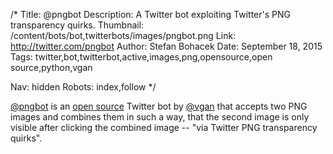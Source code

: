 /*
Title: @pngbot
Description: A Twitter bot exploiting Twitter's PNG transparency quirks.
Thumbnail: /content/bots/bot,twitterbots/images/pngbot.png
Link: http://twitter.com/pngbot
Author: Stefan Bohacek
Date: September 18, 2015
Tags: twitter,bot,twitterbot,active,images,png,opensource,open source,python,vgan

Nav: hidden
Robots: index,follow
*/

[@pngbot](https://twitter.com/pngbot) is an [open source](https://github.com/vgan/pngbot) Twitter bot by [@vgan](https://twitter.com/vgan) that accepts two PNG images and combines them in such a way, that the second image is only visible after clicking the combined image -- "via Twitter PNG transparency quirks".
